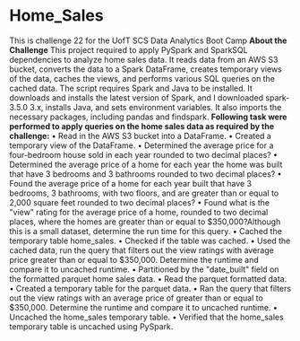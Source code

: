 # Home_Sales
This is challenge 22 for the UofT SCS Data Analytics Boot Camp 
**About the Challenge**
This project required to apply PySpark and SparkSQL dependencies to analyze home sales data. It reads data from an AWS S3 bucket, converts the data to a Spark DataFrame, creates temporary views of the data, caches the views, and performs various SQL queries on the cached data.
The script requires Spark and Java to be installed. It downloads and installs the latest version of Spark, and I downloaded spark-3.5.0 3.x, installs Java, and sets environment variables. It also imports the necessary packages, including pandas and findspark.
**Following task were performed to apply queries on the home sales data as required by the challenge:**
•	Read in the AWS S3 bucket into a DataFrame. 
•	Created a temporary view of the DataFrame. 
•	Determined the average price for a four-bedroom house sold in each year rounded to two decimal places? 
•	Determined the average price of a home for each year the home was built that have 3 bedrooms and 3 bathrooms rounded to two decimal places? 
•	Found the average price of a home for each year built that have 3 bedrooms, 3 bathrooms, with two floors, and are greater than or equal to 2,000 square feet rounded to two decimal places? 
•	Found what is the "view" rating for the average price of a home, rounded to two decimal places, where the homes are greater than or equal to $350,000?Although this is a small dataset, determine the run time for this query. 
•	Cached the temporary table home_sales. 
•	Checked if the table was cached.
•	Used the cached data, run the query that filters out the view ratings with average price greater than or equal to $350,000. Determine the runtime and compare it to uncached runtime. 
•	Partitioned by the "date_built" field on the formatted parquet home sales data. 
•	Read the parquet formatted data. 
•	Created a temporary table for the parquet data. 
•	Ran the query that filters out the view ratings with an average price of greater than or equal to $350,000. Determine the runtime and compare it to uncached runtime.
•	Uncached the home_sales temporary table.
•	Verified that the home_sales temporary table is uncached using PySpark.
